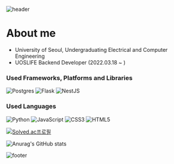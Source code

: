![header](https://capsule-render.vercel.app/api?type=waving&color=0:EEFF00,100:a82da8&height=250&section=header&text=IF%20YOU%20LET%20ME%20BE%20THE%20CODE&fontAlignY=40&fontSize=55&fontColor=d6acef&animation=fadeIn)

# About me
- University of Seoul, Undergraduating Electrical and Computer Engineering 
- UOSLIFE Backend Developer (2022.03.18 ~ )

### Used Frameworks, Platforms and Libraries 
![Postgres](https://img.shields.io/badge/postgres-%23316192.svg?style=for-the-badge&logo=postgresql&logoColor=white)
![Flask](https://img.shields.io/badge/flask-%23000.svg?style=for-the-badge&logo=flask&logoColor=white)
![NestJS](https://img.shields.io/badge/nestjs-%23E0234E.svg?style=for-the-badge&logo=nestjs&logoColor=white)

### Used Languages
![Python](https://img.shields.io/badge/python-3670A0?style=for-the-badge&logo=python&logoColor=ffdd54)
![JavaScript](https://img.shields.io/badge/javascript-%23323330.svg?style=for-the-badge&logo=javascript&logoColor=%23F7DF1E)
![CSS3](https://img.shields.io/badge/css3-%231572B6.svg?style=for-the-badge&logo=css3&logoColor=white)
![HTML5](https://img.shields.io/badge/html5-%23E34F26.svg?style=for-the-badge&logo=html5&logoColor=white)

[![Solved.ac프로필](http://mazassumnida.wtf/api/v2/generate_badge?boj=rkdgudwns)](https://solved.ac/rkdgudwns)

![Anurag's GitHub stats](https://github-readme-stats.vercel.app/api?username=Marsboy02&show_icons=true&theme=radical)

![footer](https://capsule-render.vercel.app/api?section=footer)
